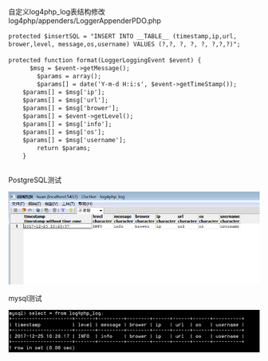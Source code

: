 自定义log4php_log表结构修改   log4php/appenders/LoggerAppenderPDO.php

```
protected $insertSQL = "INSERT INTO __TABLE__ (timestamp,ip,url, brower,level, message,os,username) VALUES (?,?, ?, ?, ?, ?,?,?)";

protected function format(LoggerLoggingEvent $event) {
	  $msg = $event->getMessage();
		$params = array();
		$params[] = date('Y-m-d H:i:s', $event->getTimeStamp());
    $params[] = $msg['ip'];
    $params[] = $msg['url'];
    $params[] = $msg['brower'];
    $params[] = $event->getLevel();
    $params[] = $msg['info'];
    $params[] = $msg['os'];
    $params[] = $msg['username'];
		return $params;
	}
  
```  
  

PostgreSQL测试

![img](postgresql.png)

mysql测试

![img](mysql.png)
